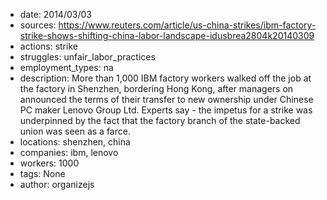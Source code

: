 - date: 2014/03/03
- sources: https://www.reuters.com/article/us-china-strikes/ibm-factory-strike-shows-shifting-china-labor-landscape-idusbrea2804k20140309
- actions: strike
- struggles: unfair_labor_practices
- employment_types: na
- description: More than 1,000 IBM factory workers walked off the job at the factory in Shenzhen, bordering Hong Kong, after managers on announced the terms of their transfer to new ownership under Chinese PC maker Lenovo Group Ltd. Experts say - the impetus for a strike was underpinned by the fact that the factory branch of the state-backed union was seen as a farce.
- locations: shenzhen, china
- companies: ibm, lenovo
- workers: 1000
- tags: None
- author: organizejs
